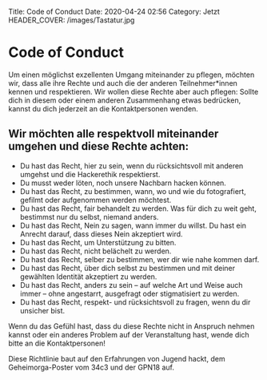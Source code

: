 Title: Code of Conduct
Date: 2020-04-24 02:56
Category: Jetzt
HEADER_COVER: /images/Tastatur.jpg

# Code of Conduct

Um einen möglichst exzellenten Umgang miteinander zu pflegen, möchten wir, dass alle ihre Rechte und auch die der anderen 
Teilnehmer*innen kennen und respektieren.
Wir wollen diese Rechte aber auch pflegen: Sollte dich in diesem oder einem anderen Zusammenhang etwas bedrücken, kannst 
du dich jederzeit an die Kontaktpersonen wenden.

## Wir möchten alle respektvoll miteinander umgehen und diese Rechte achten:

- Du hast das Recht, hier zu sein, wenn du rücksichtsvoll mit anderen umgehst und die Hackerethik respektierst.
- Du musst weder löten, noch unsere Nachbarn hacken können.
- Du hast das Recht, zu bestimmen, wann, wo und wie du fotografiert, gefilmt oder aufgenommen werden möchtest.
- Du hast das Recht, fair behandelt zu werden. Was für dich zu weit geht, bestimmst nur du selbst, niemand anders.
- Du hast das Recht, Nein zu sagen, wann immer du willst. Du hast ein Anrecht darauf, dass dieses Nein akzeptiert wird.
- Du hast das Recht, um Unterstützung zu bitten.
- Du hast das Recht, nicht belächelt zu werden.
- Du hast das Recht, selber zu bestimmen, wer dir wie nahe kommen darf.
- Du hast das Recht, über dich selbst zu bestimmen und mit deiner gewählten Identität akzeptiert zu werden.
- Du hast das Recht, anders zu sein – auf welche Art und Weise auch immer – ohne angestarrt, ausgefragt oder stigmatisiert 
  zu werden.
- Du hast das Recht, respekt- und rücksichtsvoll zu fragen, wenn du dir unsicher bist.

Wenn du das Gefühl hast, dass du diese Rechte nicht in Anspruch nehmen kannst oder ein anderes Problem auf der 
Veranstaltung hast, wende dich bitte an die Kontaktpersonen!

Diese Richtlinie baut auf den Erfahrungen von Jugend hackt, dem Geheimorga-Poster vom 34c3 und der GPN18 auf.
